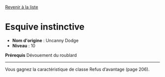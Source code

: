 [Revenir à la liste](..)

# Esquive instinctive

 * **Nom d'origine** : Uncanny Dodge
 * **Niveau** : 10


<p><strong>Prérequis</strong> Dévouement du roublard</p>
<hr>
<p>Vous gagnez la caractéristique de classe Refus d’avantage (page 206).</p>